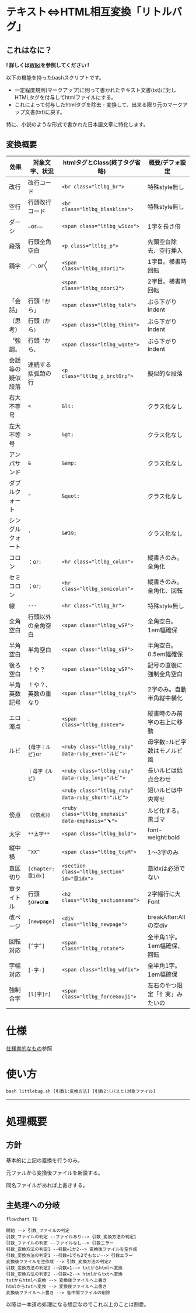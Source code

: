 # テキスト⇔HTML相互変換「リトルバグ」

## これはなに？
**! 詳しくは[Wiki](https://github.com/y-mikou/littlebug/wiki)を参照してください !**

以下の機能を持ったbashスクリプトです。

- 一定程度規則(マークアップ)に則って書かれたテキスト文書(txt)に対しHTMLタグを付与してhtmlファイルにする。
- これによって付与したhtmlタグを除去・変換して、出来る限り元のマークアップ文書(txt)に戻す。

特に、小説のような形式で書かれた日本語文章に特化します。

## 変換概要
| 効果             | 対象文字、状況       | htmlタグとClass(終了タグ省略)                    | 概要/デフォ設定
| ---------------- | -------------------- | -------------------------------------------- | -----------------
| 改行             | 改行コード           | `<br class="ltlbg_br">`                      | 特殊style無し
| 空行             | 行頭改行コード       | `<br class="ltlbg_blankline">`               | 特殊style無し
| ダーシ           | `―`or`――`         | `<span class="ltlbg_wSize">`                 | 1字を長さ倍
| 段落             | 行頭全角空白         | `<p class="ltlbg_p">`                        | 先頭空白除去、空行挿入
| 踊字             | `／＼`or`〱`         | `<span class="ltlbg_odori1">`                | 1字目。横書時回転
|                  |                      | `<span class="ltlbg_odori2">`                | 2字目。横書時回転
| 「会話」         | 行頭`「`から`」`     | `<span class="ltlbg_talk">`                  | ぶら下がりIndent
| （思考）         | 行頭`（`から`）`     | `<span class="ltlbg_think">`                 | ぶら下がりIndent
| 〝強調〟         | 行頭`〝`から`〟`     | `<span class="ltlbg_wqote">`                 | ぶら下がりIndent
| 会話等の疑似段落  | 連続する括弧類の行    | `<p class="ltlbg_p_brctGrp">`                | 擬似的な段落
| 右大不等号       | `<`                  | `&lt;`                                       | クラス化なし
| 左大不等号       | `>`                  | `&gt;`                                       | クラス化なし
| アンパサンド     | `&`                  | `&amp;`                                      | クラス化なし
| ダブルクォート   | `"`                  | `&quot;`                                     | クラス化なし
| シングルクォート | `'`                  | `&#39;`                                      | クラス化なし
| コロン           | `：`or`:`            | `<hr class="ltlbg_colon">`                   | 縦書きのみ。全角化
| セミコロン       | `；`or`;`            | `<hr class="ltlbg_semicolon">`               | 縦書きのみ。全角化、回転
| 線               | `---`                | `<hr class="ltlbg_hr">`                      | 特殊style無し
| 全角空白         | 行頭以外の全角空白   | `<span class="ltlbg_wSP">`                   | 全角空白。1em幅確保
| 半角空白         | 半角空白             | `<span class="ltlbg_sSP">`                   | 半角空白。0.5em幅確保
| 後ろ空白         | ！や？               | `<span class="ltlbg_wSP">`                   | 記号の直後に強制全角空白
| 半角英数記号     | ！や？、英数の重なり | `<span class="ltlbg_tcyA">`                  | 2字のみ。自動半角縦中横化
| エロ濁点         | `゛`                 | `<span class="ltlbg_dakten">`                | 縦書時のみ前字の右上に移動
| ルビ             | `{母字｜ルビ}`or     | `<ruby class="ltlbg_ruby" data-ruby_even="ルビ">`        | 母字数=ルビ字数はモノルビ風
|                  | `｜母字《ルビ》`     | `<ruby class="ltlbg_ruby" data-ruby_long="ルビ">`        | 長いルビは始点合わせ
|                  |                      | `<ruby class="ltlbg_ruby" data-ruby_short="ルビ">`       | 短いルビは中央寄せ
| 傍点             | `《《傍点》》`       | `<ruby class="ltlbg_emphasis" data-emphasis="﹅">`       | ルビ化する。黒ゴマ
| 太字             | `**太字**`           | `<span class="ltlbg_bold">`                              | font-weight:bold
| 縦中横           | `^XX^`               | `<span class="ltlbg_tcyM">`                              | 1〜3字のみ
| 章区切り         | `[chapter:章idx]`    | `<section class="ltlbg_section" id="章idx">`             | 章idxは必須でない
| 章タイトル       | 行頭`§`or`◆`or`■` | `<h2 class="ltlbg_sectionname">`                         | 2字幅行に大Font
| 改ページ         | `[newpage]`          | `<div class="ltlbg_newpage">`                            | breakAfter:Allの空div
| 回転対応         | `[^字^]`             | `<span class="ltlbg_rotate">`                            | 全半角1字。1em幅確保、回転
| 字幅対応         | `[-字-]`             | `<span class="ltlbg_wdfix">`                             | 全半角1字。1em幅確保
| 強制合字         | `[l[字]r]`           | `<span class="ltlbg_forceGouji">`                        | 左右のやつ限定「忄実」みたいの


# 仕様
[仕様書的なもの](https://github.com/y-mikou/littlebug/wiki/20_%E4%BB%95%E6%A7%98%E6%9B%B8%E7%9A%84%E3%81%AA%E3%82%82%E3%81%AE)参照

# 使い方
```
bash littlebug.sh [引数1:変換方法] [引数2:(パスと)対象ファイル]
```


---

# 処理概要

## 方針

基本的に上記の置換を行うのみ。

元ファルから変換後ファイルを新設する。

同名ファイルがあれば上書きする。

## 主処理への分岐

``` mermaid 
flowchart TD

開始 --> 引数_ファイルの判定
引数_ファイルの判定 --ファイルあり--> 引数_変換方法の判定1 
引数_ファイルの判定 --ファイルなし--> 引数エラー
引数_変換方法の判定1 --引数=1か2--> 変換後ファイルを空作成
引数_変換方法の判定1 --引数=1でも2でもない--> 引数エラー
変換後ファイルを空作成 --> 引数_変換方法の判定2
引数_変換方法の判定2 --引数=1--> txtからhtmlへ変換
引数_変換方法の判定2 --引数=2--> htmlからtxtへ変換
txtからhtmlへ変換 --> 変換後ファイルへ上書き
htmlからtxtへ変換 --> 変換後ファイルへ上書き
変換後ファイルへ上書き --> 各中間ファイルの削除
```
以降は一本道の処理になる想定なのでこれ以上のことは割愛。